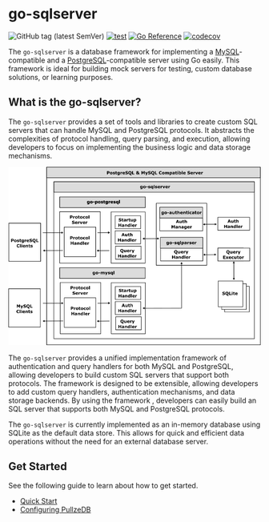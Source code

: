 # go-sqlserver

![GitHub tag (latest SemVer)](https://img.shields.io/github/v/tag/cybergarage/go-sqlserver)
[![test](https://github.com/cybergarage/go-sqlserver/actions/workflows/make.yml/badge.svg)](https://github.com/cybergarage/go-sqlserver/actions/workflows/make.yml)
[![Go Reference](https://pkg.go.dev/badge/github.com/cybergarage/go-sqlserver.svg)](https://pkg.go.dev/github.com/cybergarage/go-sqlserver) [![codecov](https://codecov.io/gh/cybergarage/go-sqlserver/graph/badge.svg?token=2RYOJPQRDM)](https://codecov.io/gh/cybergarage/go-sqlserver)

The `go-sqlserver` is a database framework for implementing a [MySQL](https://www.mysql.com/)-compatible and a [PostgreSQL](https://www.postgresql.org/)-compatible server using Go easily.
This framework is ideal for building mock servers for testing, custom database solutions, or learning purposes.

## What is the go-sqlserver?

The `go-sqlserver` provides a set of tools and libraries to create custom SQL servers that can handle MySQL and PostgreSQL protocols. It abstracts the complexities of protocol handling, query parsing, and execution, allowing developers to focus on implementing the business logic and data storage mechanisms.

![](doc/img/framework.png)

The `go-sqlserver` provides a unified implementation framework of authentication and query handlers for both MySQL and PostgreSQL, allowing developers to build custom SQL servers that support both protocols. The framework is designed to be extensible, allowing developers to add custom query handlers, authentication mechanisms, and data storage backends.
By using the framework , developers can easily build an SQL server that supports both MySQL and PostgreSQL protocols.

The `go-sqlserver` is currently implemented as an in-memory database using SQLite as the default data store. This allows for quick and efficient data operations without the need for an external database server.

## Get Started

See the following guide to learn about how to get started.

- [Quick Start](doc/quick-start.md)
- [Configuring PullzeDB](doc/configuring.md)

